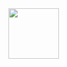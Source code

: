 <picture>
  <source media="(prefers-color-scheme: dark)" srcset="https://github.com/campionfellin/campionfellin/assets/11984923/1f5028fd-d1ce-4b91-bdba-5042bb5ec73b">
  <img src="https://github.com/campionfellin/campionfellin/assets/11984923/1f5028fd-d1ce-4b91-bdba-5042bb5ec73b" width="100vw" height="100vh" align="left">
</picture>
